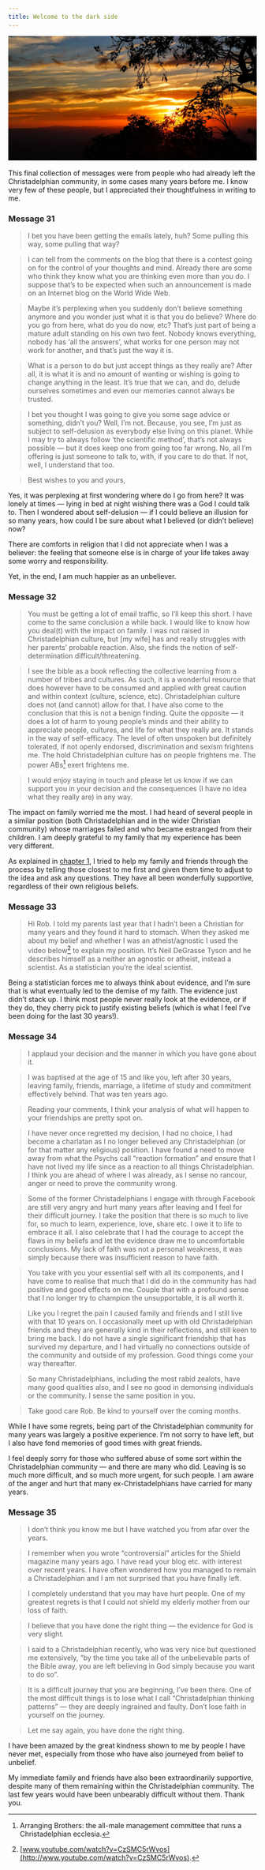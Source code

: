 ```yaml
---
title: Welcome to the dark side
---
```


![](buffalosunset.resized.jpg)

This final collection of messages were from people who had already left the Christadelphian community, in some cases many years before me. I know very few of these people, but I appreciated their thoughtfulness in writing to me.

### Message 31



>I bet you have been getting the emails lately, huh? Some pulling this way, some pulling that way?

>I can tell from the comments on the blog that there is a contest going on for the control of your thoughts and mind. Already there are some who think they know what you are thinking even more than you do. I suppose that’s to be expected when such an announcement is made on an Internet blog on the World Wide Web.

>Maybe it’s perplexing when you suddenly don’t believe something anymore and you wonder just what it is that you do believe? Where do you go from here, what do you do now, etc? That’s just part of being a mature adult standing on his own two feet. Nobody knows everything, nobody has ‘all the answers’, what works for one person may not work for another, and that’s just the way it is.

>What is a person to do but just accept things as they really are? After all, it is what it is and no amount of wanting or wishing is going to change anything in the least. It’s true that we can, and do, delude ourselves sometimes and even our memories cannot always be trusted.

>I bet you thought I was going to give you some sage advice or something, didn’t you? Well, I’m not. Because, you see, I’m just as subject to self-delusion as everybody else living on this planet. While I may try to always follow ‘the scientific method’, that’s not always possible — but it does keep one from going too far wrong. No, all I’m offering is just someone to talk to, with, if you care to do that. If not, well, I understand that too.

>Best wishes to you and yours,

Yes, it was perplexing at first wondering where do I go from here? It was lonely at times — lying in bed at night wishing there was a God I could talk to. Then I wondered about self-delusion — if I could believe an illusion for so many years, how could I be sure about what I believed (or didn’t believe) now?

There are comforts in religion that I did not appreciate when I was a believer: the feeling that someone else is in charge of your life takes away some worry and responsibility.

Yet, in the end, I am much happier as an unbeliever.


### Message 32



>You must be getting a lot of email traffic, so I’ll keep this short. I have come to the same conclusion a while back. I would like to know how you deal(t) with the impact on family. I was not raised in Christadelphian culture, but [my wife] has and really struggles with her parents’ probable reaction. Also, she finds the notion of self-determination difficult/threatening.

>I see the bible as a book reflecting the collective learning from a number of tribes and cultures. As such, it is a wonderful resource that does however have to be consumed and applied with great caution and within context (culture, science, etc). Christadelphian culture does not (and cannot) allow for that. I have also come to the conclusion that this is not a benign finding. Quite the opposite — it does a lot of harm to young people’s minds and their ability to appreciate people, cultures, and life for what they really are. It stands in the way of self-efficacy. The level of often unspoken but definitely tolerated, if not openly endorsed, discrimination and sexism frightens me. The hold Christadelphian culture has on people frightens me. The power ABs[^1] exert frightens me.

>I would enjoy staying in touch and please let us know if we can support you in your decision and the consequences (I have no idea what they really are) in any way.

The impact on family worried me the most. I had heard of several people in a similar position (both Christadelphian and in the wider Christian community) whose marriages failed and who became estranged from their children. I am deeply grateful to my family that my experience has been very different.

As explained in [chapter 1](ch1.html), I tried to help my family and friends through the process by telling those closest to me first and given them time to adjust to the idea and ask any questions. They have all been wonderfully supportive, regardless of their own religious beliefs.


### Message 33

>Hi Rob. I told my parents last year that I hadn’t been a Christian for many years and they found it hard to stomach. When they asked me about my belief and whether I was an atheist/agnostic I used the video below[^2] to explain my position. It’s Neil DeGrasse Tyson and he describes himself as a neither an agnostic or atheist, instead a scientist. As a statistician you’re the ideal scientist.

Being a statistician forces me to always think about evidence, and I’m sure that is what eventually led to the demise of my faith. The evidence just didn’t stack up. I think most people never really look at the evidence, or if they do, they cherry pick to justify existing beliefs (which is what I feel I’ve been doing for the last 30 years!).

### Message 34

>I applaud your decision and the manner in which you have gone about it.

>I was baptised at the age of 15 and like you, left after 30 years, leaving family, friends, marriage, a lifetime of study and commitment effectively behind. That was ten years ago.

>Reading your comments, I think your analysis of what will happen to your friendships are pretty spot on.

>I have never once regretted my decision, I had no choice, I had become a charlatan as I no longer believed any Christadelphian (or for that matter any religious) position. I have found a need to move away from what the Psychs call “reaction formation” and ensure that I have not lived my life since as a reaction to all things Christadelphian. I think you are ahead of where I was already, as I sense no rancour, anger or need to prove the community wrong.

>Some of the former Christadelphians I engage with through Facebook are still very angry and hurt many years after leaving and I feel for their difficult journey. I take the position that there is so much to live for, so much to learn, experience, love, share etc. I owe it to life to embrace it all. I also celebrate that I had the courage to accept the flaws in my beliefs and let the evidence draw me to uncomfortable conclusions. My lack of faith was not a personal weakness, it was simply because there was insufficient reason to have faith.

>You take with you your essential self with all its components, and I have come to realise that much that I did do in the community has had positive and good effects on me. Couple that with a profound sense that I no longer try to champion the unsupportable, it is all worth it.

>Like you I regret the pain I caused family and friends and I still live with that 10 years on. I occasionally meet up with old Christadelphian friends and they are generally kind in their reflections, and still keen to bring me back. I do not have a single significant friendship that has survived my departure, and I had virtually no connections outside of the community and outside of my profession. Good things come your way thereafter.

>So many Christadelphians, including the most rabid zealots, have many good qualities also, and I see no good in demonsing individuals or the community. I sense the same position in you.

>Take good care Rob. Be kind to yourself over the coming months.

While I have some regrets, being part of the Christadelphian community for many years was largely a positive experience. I’m not sorry to have left, but I also have fond memories of good times with great friends.

I feel deeply sorry for those who suffered abuse of some sort within the Christadelphian community — and there are many who did. Leaving is so much more difficult, and so much more urgent, for such people. I am aware of the anger and hurt that many ex-Christadelphians have carried for many years.

### Message 35



>I don’t think you know me but I have watched you from afar over the years.

>I remember when you wrote “controversial” articles for the Shield magazine many years ago. I have read your blog etc. with interest over recent years. I have often wondered how you managed to remain a Christadelphian and I am not surprised that you have finally left.

>I completely understand that you may have hurt people. One of my greatest regrets is that I could not shield my elderly mother from our loss of faith.

>I believe that you have done the right thing — the evidence for God is very slight.

>I said to a Christadelphian recently, who was very nice but questioned me extensively, “by the time you take all of the unbelievable parts of the Bible away, you are left believing in God simply because you want to do so”.

>It is a difficult journey that you are beginning, I’ve been there. One of the most difficult things is to lose what I call “Christadelphian thinking patterns” — they are deeply ingrained and faulty. Don’t lose faith in yourself on the journey.

>Let me say again, you have done the right thing.

I have been amazed by the great kindness shown to me by people I have never met, especially from those who have also journeyed from belief to unbelief.

My immediate family and friends have also been extraordinarily supportive, despite many of them remaining within the Christadelphian community. The last few years would have been unbearably difficult without them. Thank you.

[^1]: Arranging Brothers: the all-male management committee that runs a Christadelphian ecclesia.

[^2]: [www.youtube.com/watch?v=CzSMC5rWvos](http://www.youtube.com/watch?v=CzSMC5rWvos).
